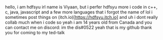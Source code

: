 hello, i am hdfsyu irl name is Viyaan, but i perfer hdfsyu more
i code in c++, c, java, javascript and a few more languages that i forgot the name of lol
i sometimes post things on (itch.io)[https://hdfsyu.itch.io]
and uh i dont really collab much when i code so yeah
i am 14 years old from Canada and you can contact me on discord: im the dis#0522
yeah that is my github thank you for coming to my ted-talk
